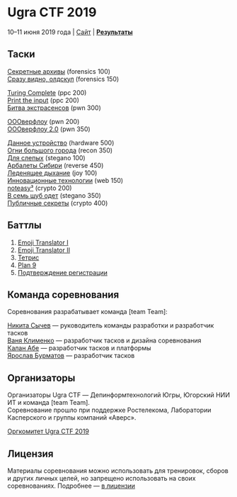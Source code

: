# Ugra CTF 2019

10–11 июня 2019 года | [Сайт](https://ugractf.ru) | **[Результаты](SCOREBOARD.md)**

## Таски

[Секретные архивы](tasks/anonymous/) (forensics 100)  
[Сразу видно, олдскул](tasks/olds/) (forensics 150)

[Turing Complete](tasks/turing/) (ppc 200)  
[Print the input](tasks/printinput/) (ppc 200)  
[Битва экстрасенсов](tasks/extrasense/) (pwn 300)

[ОООверфлоу](tasks/oooverflow/) (pwn 200)  
[ОООверфлоу 2.0](tasks/oooverflow2/) (pwn 350)

[Данное устройство](tasks/apparatus/) (hardware 500)  
[Огни большого города](tasks/bigcitylights/) (recon 350)  
[Для слепых](tasks/blind/) (stegano 100)  
[Арбалеты Сибири](tasks/bow/) (reverse 450)  
[Леденящее дыхание](tasks/exhale/) (joy 100)  
[Инновационные технологии](tasks/modern/) (web 150)  
[noteasy³](tasks/noteasy3/) (crypto 200)  
[В семь шуб одет](tasks/onionion/) (stegano 350)  
[Публичные секреты](tasks/secrets/) (crypto 400)

## Баттлы

1. [Emoji Translator I](battles/emoji-deploy/)
2. [Emoji Translator II](battles/emoji/)
3. [Тетрис](battles/tetris/)
4. [Plan 9](battles/plan9/)
5. [Подтверждение регистрации](battles/signupnowhere/)

## Команда соревнования

Соревнования разрабатывает команда [team Team]:

[Никита Сычев](https://github.com/nsychev) — руководитель команды разработки и разработчик тасков  
[Ваня Клименко](https://github.com/vanyaklimenko) — разработчик тасков и дизайна соревнования  
[Калан Абе](https://github.com/kalan) — разработчик тасков и платформы  
[Ярослав Бурматов](https://github.com/javach) — разработчик тасков

## Организаторы

Организаторы Ugra CTF — Депинформтехнологий Югры, Югорский НИИ ИТ и команда [team Team].  
Соревнование прошло при поддержке Ростелекома, Лаборатории Касперского и группы компаний «Аверс».

[Оргкомитет Ugra CTF 2019](https://ugractf.ru/committee)

## Лицензия

Материалы соревнования можно использовать для тренировок, сборов и других личных целей, но запрещено использовать на своих соревнованиях. Подробнее — [в лицензии](LICENSE)
